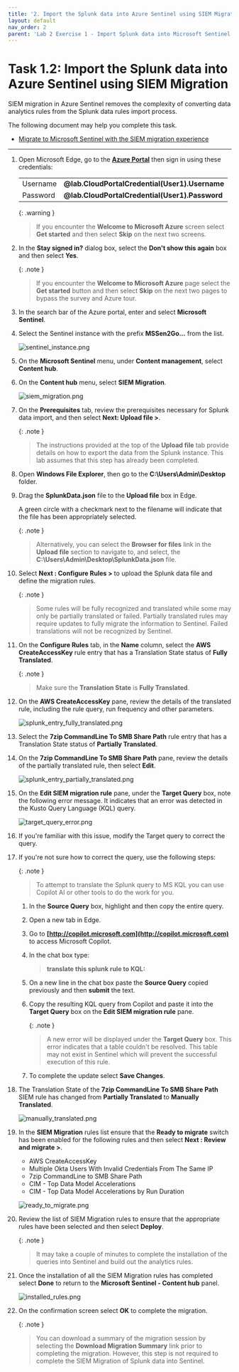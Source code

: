```yaml
---
title: '2. Import the Splunk data into Azure Sentinel using SIEM Migration'
layout: default
nav_order: 2
parent: 'Lab 2 Exercise 1 - Import Splunk data into Microsoft Sentinel'
---
```


# Task 1.2: Import the Splunk data into Azure Sentinel using SIEM Migration

SIEM migration in Azure Sentinel removes the complexity of converting data analytics rules from the Splunk data rules import process.

The following document may help you complete this task.  

- [Migrate to Microsoft Sentinel with the SIEM migration experience](https://learn.microsoft.com/en-us/azure/sentinel/siem-migration)

---

1.  Open Microsoft Edge, go to the **[Azure Portal](https://portal.azure.com)** then sign in using these credentials:

    | | |
    |:--|:--|
    | Username | **@lab.CloudPortalCredential(User1).Username** |
    | Password | **@lab.CloudPortalCredential(User1).Password** |

    {: .warning }
    > If you encounter the **Welcome to Microsoft Azure** screen select **Get started** and then select **Skip** on the next two screens.

1.  In the **Stay signed in?** dialog box, select the **Don't show this again** box and then select **Yes**.

    {: .note }
    > If you encounter the **Welcome to Microsoft Azure** page select the **Get started** button and then select **Skip** on the next two pages to bypass the survey and Azure tour.

1.  In the search bar of the Azure portal, enter and select **Microsoft Sentinel**.

1.  Select the Sentinel instance with the prefix **MSSen2Go...** from the list.

    ![sentinel_instance.png](../media/sentinel_instance.png)

1.  On the **Microsoft Sentinel** menu, under **Content management**, select **Content hub**.

1.  On the **Content hub** menu, select **SIEM Migration**.

    ![siem_migration.png](../media/siem_migration.png)

1.  On the **Prerequisites** tab, review the prerequisites necessary for Splunk data import, and then select **Next: Upload file >**.

    {: .note }
    > The instructions provided at the top of the **Upload file** tab provide details on how to export the data from the Splunk instance. This lab assumes that this step has already been completed.

1.  Open **Windows File Explorer**, then go to the **C:\Users\Admin\Desktop** folder.

1.  Drag the **SplunkData.json** file to the **Upload file** box in Edge.

    A green circle with a checkmark next to the filename will indicate that the file has been appropriately selected.

    {: .note }
    >Alternatively, you can select the **Browser for files** link in the **Upload file** section to navigate to, and select, the **C:\Users\Admin\Desktop\SplunkData.json** file.

1.  Select **Next : Configure Rules >** to upload the Splunk data file and define the migration rules.

    {: .note }
    > Some rules will be fully recognized and translated while some may only be partially translated or failed. Partially translated rules may require updates to fully migrate the information to Sentinel. Failed translations will not be recognized by Sentinel.

1.  On the **Configure Rules** tab, in the **Name** column, select the **AWS CreateAccessKey** rule entry that has a Translation State status of **Fully Translated**.   

    {: .note }
    > Make sure the **Translation State** is **Fully Translated**.  
    
1.  On the **AWS CreateAccessKey** pane, review the details of the translated rule, including the rule query, run frequency and other parameters. 

    ![splunk_entry_fully_translated.png](../media/splunk_entry_fully_translated.png)  

1.  Select the **7zip CommandLine To SMB Share Path** rule entry that has a Translation State status of **Partially Translated**.  

1.  On the **7zip CommandLine To SMB Share Path** pane, review the details of the partially translated rule, then select **Edit**.

    ![splunk_entry_partially_translated.png](../media/splunk_entry_partially_translated.png)

1.  On the **Edit SIEM migration rule** pane, under the **Target Query** box, note the following error message. It indicates that an error was detected in the Kusto Query Language (KQL) query.

    ![target_query_error.png](../media/target_query_error.png)

1.  If you're familiar with this issue, modify the Target query to correct the query.

1.  If you're not sure how to correct the query, use the following steps:

    {: .note }
    > To attempt to translate the Splunk query to MS KQL you can use Copilot AI or other tools to do the work for you.

    1.  In the **Source Query** box, highlight and then copy the entire query.

    1.  Open a new tab in Edge.

    1.  Go to **[http://copilot.microsoft.com](http://copilot.microsoft.com)** to access Microsoft Copilot.

    1.  In the chat box type:

        >**translate this splunk rule to KQL:**
    
    1.  On a new line in the chat box paste the **Source Query** copied previously and then **submit** the text.

    1.  Copy the resulting KQL query from Copilot and paste it into the **Target Query** box on the **Edit SIEM migration rule** pane.

        {: .note }
        > A new error will be displayed under the **Target Query** box. This error indicates that a table couldn't be resolved. This table may not exist in Sentinel which will prevent the successful execution of this rule.

    1.  To complete the update select **Save Changes**.

1.  The Translation State of the **7zip CommandLine To SMB Share Path** SIEM rule has changed from **Partially Translated** to **Manually Translated**. 

    ![manually_translated.png](../media/manually_translated.png)

1.  In the **SIEM Migration** rules list ensure that the **Ready to migrate** switch has been enabled for the following rules and then select **Next : Review and migrate >**.

    - AWS CreateAccessKey
    - Multiple Okta Users With Invalid Credentials From The Same IP
    - 7zip CommandLine to SMB Share Path
    - CIM - Top Data Model Accelerations
    - CIM - Top Data Model Accelerations by Run Duration

    ![ready_to_migrate.png](../media/ready_to_migrate.png)

1.  Review the list of SIEM Migration rules to ensure that the appropriate rules have been selected and then select **Deploy**.

    {: .note }
    >It may take a couple of minutes to complete the installation of the queries into Sentinel and build out the analytics rules.

1.  Once the installation of all the SIEM Migration rules has completed select **Done** to return to the **Microsoft Sentinel - Content hub** panel.

    ![installed_rules.png](../media/installed_rules.png)

1. On the confirmation screen select **OK** to complete the migration.

    {: .note }
    > You can download a summary of the migration session by selecting the **Download Migration Summary** link prior to completing the migration. However, this step is not required to complete the SIEM Migration of Splunk data into Sentinel.
